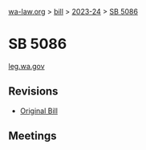[wa-law.org](/) > [bill](/bill/) > [2023-24](/bill/2023-24/) > [SB 5086](/bill/2023-24/sb/5086/)

# SB 5086
[leg.wa.gov](https://app.leg.wa.gov/billsummary?BillNumber=5086&Year=2023&Initiative=false)

## Revisions
* [Original Bill](1/)

## Meetings